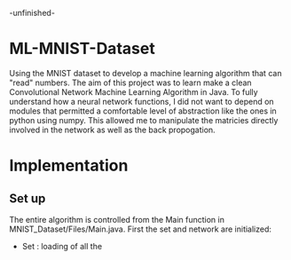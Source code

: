 -unfinished-

# ML-MNIST-Dataset
Using the MNIST dataset to develop a machine learning algorithm that can "read" numbers. 
The aim of this project was to learn make a clean Convolutional Network Machine Learning Algorithm in Java. 
To fully understand how a neural network functions, I did not want to depend on modules that permitted a comfortable level of abstraction like the ones in python using numpy.
This allowed me to manipulate the matricies directly involved in the network as well as the back propogation.

# Implementation

## Set up

The entire algorithm is controlled from the Main function in MNIST_Dataset/Files/Main.java. First the set and network are initialized:
* Set : loading of all the 